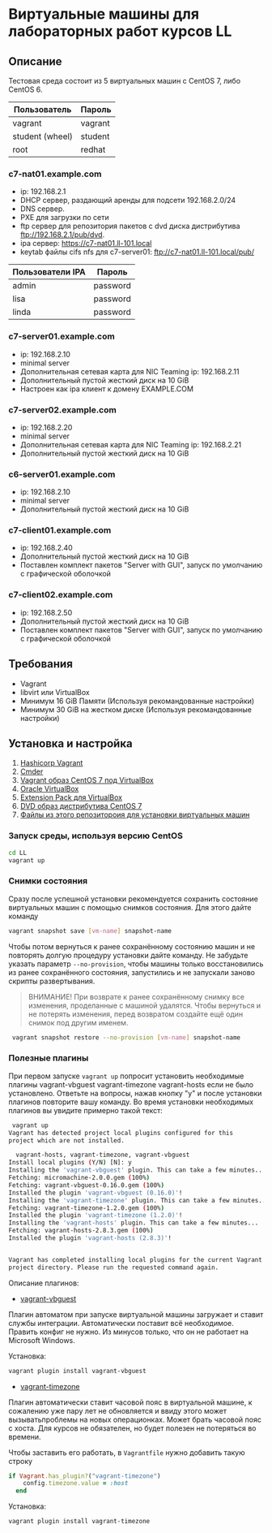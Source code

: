 # Виртуальные машины для лабораторных работ курсов LL

## Описание

Тестовая среда состоит из 5 виртуальных машин с CentOS 7, либо CentOS 6.

Пользователь    | Пароль
----------------|--------
vagrant         | vagrant
student (wheel) | student
root            | redhat

### c7-nat01.example.com

* ip: 192.168.2.1
* DHCP сервер, раздающий аренды для подсети 192.168.2.0/24
* DNS сервер.
* PXE для загрузки по сети
* ftp сервер для репозитория пакетов с dvd диска дистрибутива <ftp://192.168.2.1/pub/dvd>.
* ipa сервер: <https://c7-nat01.ll-101.local>
* keytab файлы cifs nfs для c7-server01: <ftp://c7-nat01.ll-101.local/pub/>

Пользователи IPA     | Пароль
---------------------|--------
admin                | password
lisa                 | password
linda                | password

### c7-server01.example.com

* ip: 192.168.2.10
* minimal server
* Дополнительная сетевая карта для NIC Teaming ip: 192.168.2.11
* Дополнительный пустой жесткий диск на 10 GiB
* Настроен как ipa клиент к домену EXAMPLE.COM

### c7-server02.example.com

* ip: 192.168.2.20
* minimal server
* Дополнительная сетевая карта для NIC Teaming ip: 192.168.2.21
* Дополнительный пустой жесткий диск на 10 GiB

### c6-server01.example.com

* ip: 192.168.2.10
* minimal server
* Дополнительный пустой жесткий диск на 10 GiB

### c7-client01.example.com

* ip: 192.168.2.40
* Дополнительный пустой жесткий диск на 10 GiB
* Поставлен комплект пакетов "Server with GUI", запуск по умолчанию с графической оболочкой

### c7-client02.example.com

* ip: 192.168.2.50
* Дополнительный пустой жесткий диск на 10 GiB
* Поставлен комплект пакетов "Server with GUI", запуск по умолчанию с графической оболочкой

## Требования

* Vagrant
* libvirt или VirtualBox
* Минимум 16 GiB Памяти (Используя рекомандованные настройки)
* Минимум 30 GiB на жестком диске (Используя рекомандованные настройки)

## Установка и настройка

1. [Hashicorp Vagrant](https://www.vagrantup.com/downloads.html)
2. [Cmder](http://cmder.net/)
3. [Vagrant образ CentOS 7 под VirtualBox](https://vagrantcloud.com/centos/boxes/7/versions/1708.01/providers/virtualbox.box)
4. [Oracle VirtualBox](http://www.oracle.com/technetwork/server-storage/virtualbox/downloads/index.html#vbox)
5. [Extension Pack для VirtualBox](http://www.oracle.com/technetwork/server-storage/virtualbox/downloads/index.html#vbox)
6. [DVD образ дистрибутива CentOS 7](http://mirror.yandex.ru/centos/7.4.1708/isos/x86_64/)
7. [Файлы из этого репозитороия для установки виртуальных машин](https://github.com/dmi3mis/LL)

### Запуск среды, используя версию CentOS

```bash
cd LL
vagrant up
```
### Снимки состояния

Сразу после успешной установки рекомендуется сохранить состояние виртуальных машин с помощью снимков состояния.
Для этого дайте команду

```bash
vagrant snapshot save [vm-name] snapshot-name
```
Чтобы потом вернуться к ранее сохранённому состоянию машин и не повторять долгую процедуру установки дайте команду.
Не забудьте указать параметр `--no-provision`, чтобы машины только восстановились из ранее сохранённого состояния, запустились и не запускали заново скрипты развертывания.

> ВНИМАНИЕ!
> При возврате к ранее сохранённому снимку все изменения, проделанные с машиной удалятся.
> Чтобы вернуться и не потерять изменения, перед возвратом создайте ещё один снимок под другим именем.

```bash
 vagrant snapshot restore --no-provision [vm-name] snapshot-name
```

### Полезные плагины

При первом запуске `vagrant up` попросит установить необходимые плагины vagrant-vbguest vagrant-timezone vagrant-hosts если не было установлено. Ответьте на вопросы, нажав кнопку "y" и после установки плагинов повторите вашу команду. 
Во время установки необходимых плагинов вы увидите примерно такой текст:

```bash
 vagrant up
Vagrant has detected project local plugins configured for this
project which are not installed.

  vagrant-hosts, vagrant-timezone, vagrant-vbguest
Install local plugins (Y/N) [N]: y
Installing the 'vagrant-vbguest' plugin. This can take a few minutes...
Fetching: micromachine-2.0.0.gem (100%)
Fetching: vagrant-vbguest-0.16.0.gem (100%)
Installed the plugin 'vagrant-vbguest (0.16.0)'!
Installing the 'vagrant-timezone' plugin. This can take a few minutes...
Fetching: vagrant-timezone-1.2.0.gem (100%)
Installed the plugin 'vagrant-timezone (1.2.0)'!
Installing the 'vagrant-hosts' plugin. This can take a few minutes...
Fetching: vagrant-hosts-2.8.3.gem (100%)
Installed the plugin 'vagrant-hosts (2.8.3)'!


Vagrant has completed installing local plugins for the current Vagrant
project directory. Please run the requested command again.
```

Описание плагинов:

* [vagrant-vbguest](https://github.com/dotless-de/vagrant-vbguest)

Плагин автоматом при запуске виртуальной машины загружает и ставит службы интеграции. Автоматически поставит всё необходимое. Править конфиг не нужно.
Из минусов только, что он не работает на Microsoft Windows.

Установка:

```bash
vagrant plugin install vagrant-vbguest
```

* [vagrant-timezone](https://github.com/tmatilai/vagrant-timezone)

Плагин автоматически ставит часовой пояс в виртуальной машине, к сожалению уже пару лет не обновляется и ввиду этого может вызыватьпроблемы на новых операционках. Может брать часовой пояс с хоста. Для курсов не обязателен, но будет полезен не потеряться во времени.

Чтобы заставить его работать, в `Vagrantfile` нужно добавить такую строку

```ruby
if Vagrant.has_plugin?("vagrant-timezone")
    config.timezone.value = :host
  end
```

Установка:

```bash
vagrant plugin install vagrant-timezone
```

